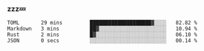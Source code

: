 ### zzz💤

<!--
**ArberSephirotheca/ArberSephirotheca** is a ✨ _special_ ✨ repository because its `README.md` (this file) appears on your GitHub profile.

Here are some ideas to get you started:

- 🌱 I’m currently learning Rust, Distributed System, and Database.
- 😄 Pronouns: He/Him
-->

<!--START_SECTION:waka-->

```text
TOML       29 mins         ████████████████████▓░░░░   82.82 %
Markdown   3 mins          ██▓░░░░░░░░░░░░░░░░░░░░░░   10.94 %
Rust       2 mins          █▓░░░░░░░░░░░░░░░░░░░░░░░   06.10 %
JSON       0 secs          ░░░░░░░░░░░░░░░░░░░░░░░░░   00.14 %
```

<!--END_SECTION:waka-->
